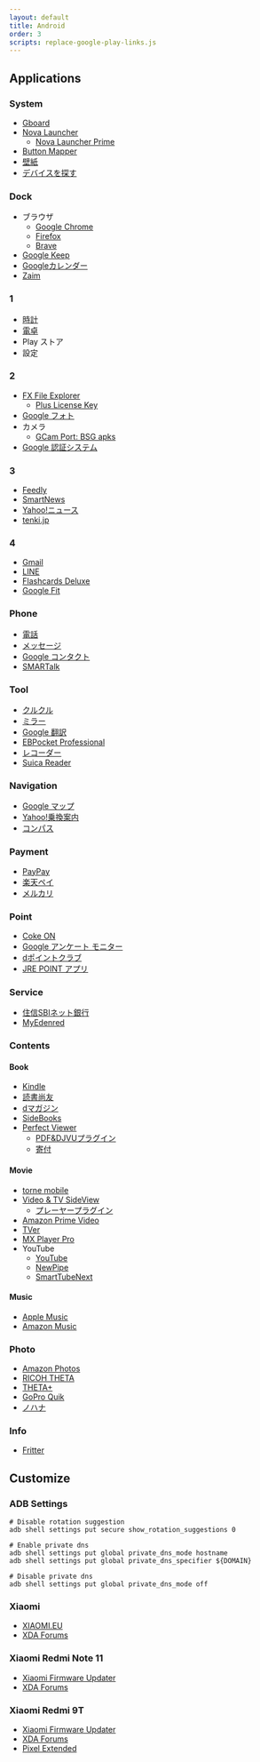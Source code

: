 ```yaml
---
layout: default
title: Android
order: 3
scripts: replace-google-play-links.js
---
```

## Applications

### System

- [Gboard](https://play.google.com/store/apps/details?id=com.google.android.inputmethod.latin)
- [Nova Launcher](https://play.google.com/store/apps/details?id=com.teslacoilsw.launcher)
  - [Nova Launcher Prime](https://play.google.com/store/apps/details?id=com.teslacoilsw.launcher.prime)
- [Button Mapper](https://play.google.com/store/apps/details?id=flar2.homebutton)
- [壁紙](https://play.google.com/store/apps/details?id=com.google.android.apps.wallpaper)
- [デバイスを探す](https://play.google.com/store/apps/details?id=com.google.android.apps.adm)

### Dock

- ブラウザ
  - [Google Chrome](https://play.google.com/store/apps/details?id=com.android.chrome)
  - [Firefox](https://play.google.com/store/apps/details?id=org.mozilla.firefox)
  - [Brave](https://play.google.com/store/apps/details?id=com.brave.browser)
- [Google Keep](https://play.google.com/store/apps/details?id=com.google.android.keep)
- [Googleカレンダー](https://play.google.com/store/apps/details?id=com.google.android.calendar)
- [Zaim](https://play.google.com/store/apps/details?id=net.zaim.android)

### 1

- [時計](https://play.google.com/store/apps/details?id=com.google.android.deskclock)
- [電卓](https://play.google.com/store/apps/details?id=com.google.android.calculator)
- Play ストア
- 設定

### 2

- [FX File Explorer](https://play.google.com/store/apps/details?id=nextapp.fx)
  - [Plus License Key](https://play.google.com/store/apps/details?id=nextapp.fx.rk)
- [Google フォト](https://play.google.com/store/apps/details?id=com.google.android.apps.photos)
- カメラ
  - [GCam Port: BSG apks](https://www.celsoazevedo.com/files/android/google-camera/dev-bsg/)
- [Google 認証システム](https://play.google.com/store/apps/details?id=com.google.android.apps.authenticator2)

### 3

- [Feedly](https://play.google.com/store/apps/details?id=com.devhd.feedly)
- [SmartNews](https://play.google.com/store/apps/details?id=jp.gocro.smartnews.android)
- [Yahoo!ニュース](https://play.google.com/store/apps/details?id=jp.co.yahoo.android.news)
- [tenki.jp](https://play.google.com/store/apps/details?id=jwa.or.jp.tenkijp3)

### 4

- [Gmail](https://play.google.com/store/apps/details?id=com.google.android.gm)
- [LINE](https://play.google.com/store/apps/details?id=jp.naver.line.android)
- [Flashcards Deluxe](https://play.google.com/store/apps/details?id=com.orangeorapple.flashcards)
- [Google Fit](https://play.google.com/store/apps/details?id=com.google.android.apps.fitness)

### Phone

- [電話](https://play.google.com/store/apps/details?id=com.google.android.dialer)
- [メッセージ](https://play.google.com/store/apps/details?id=com.google.android.apps.messaging)
- [Google コンタクト](https://play.google.com/store/apps/details?id=com.google.android.contacts)
- [SMARTalk](https://play.google.com/store/apps/details?id=jp.co.fusioncom.smartalk.android)

### Tool

- [クルクル](https://play.google.com/store/apps/details?id=com.arara.q)
- [ミラー](https://play.google.com/store/apps/details?id=com.darjjeelling.app.mirror)
- [Google 翻訳](https://play.google.com/store/apps/details?id=com.google.android.apps.translate)
- [EBPocket Professional](https://play.google.com/store/apps/details?id=info.ebstudio.ebpocket)
- [レコーダー](https://play.google.com/store/apps/details?id=com.google.android.apps.recorder)
- [Suica Reader](https://play.google.com/store/apps/details?id=yanzm.products.suicareader)

### Navigation

- [Google マップ](https://play.google.com/store/apps/details?id=com.google.android.apps.maps)
- [Yahoo!乗換案内](https://play.google.com/store/apps/details?id=jp.co.yahoo.android.apps.transit)
- [コンパス](https://play.google.com/store/apps/details?id=apps.r.compass)

### Payment

- [PayPay](https://play.google.com/store/apps/details?id=jp.ne.paypay.android.app)
- [楽天ペイ](https://play.google.com/store/apps/details?id=jp.co.rakuten.pay)
- [メルカリ](https://play.google.com/store/apps/details?id=com.kouzoh.mercari)

### Point

- [Coke ON](https://play.google.com/store/apps/details?id=com.coke.cokeon)
- [Google アンケート モニター](https://play.google.com/store/apps/details?id=com.google.android.apps.paidtasks)
- [dポイントクラブ](https://play.google.com/store/apps/details?id=com.nttdocomo.android.dpoint)
- [JRE POINT アプリ](https://play.google.com/store/apps/details?id=jp.co.jreast.jrepoint)

### Service

- [住信SBIネット銀行](https://play.google.com/store/apps/details?id=jp.co.netbk)
- [MyEdenred](https://play.google.com/store/apps/details?id=com.edenred.eq.myedenred)

### Contents

#### Book

- [Kindle](https://play.google.com/store/apps/details?id=com.amazon.kindle)
- [読書尚友](https://play.google.com/store/apps/details?id=info.ebstudio.bookviewer.pro)
- [dマガジン](https://play.google.com/store/apps/details?id=com.nttdocomo.dmagazine)
- [SideBooks](https://play.google.com/store/apps/details?id=jp.co.tokyo_ip.SideBooks)
- [Perfect Viewer](https://play.google.com/store/apps/details?id=com.rookiestudio.perfectviewer)
  - [PDF&DJVUプラグイン](https://play.google.com/store/apps/details?id=com.rookiestudio.perfectviewer.pdfplugin)
  - [寄付](https://play.google.com/store/apps/details?id=com.rookiestudio.perfectviewer.donate)

#### Movie

- [torne mobile](https://play.google.com/store/apps/details?id=com.playstation.tornemobile)
- [Video & TV SideView](https://play.google.com/store/apps/details?id=com.sony.tvsideview.phone)
  - [プレーヤープラグイン](https://play.google.com/store/apps/details?id=com.sony.tvsideview.dtcpplayer)
- [Amazon Prime Video](https://play.google.com/store/apps/details?id=com.amazon.avod.thirdpartyclient)
- [TVer](https://play.google.com/store/apps/details?id=jp.hamitv.hamiand1)
- [MX Player Pro](https://play.google.com/store/apps/details?id=com.mxtech.videoplayer.pro)
- YouTube
  - [YouTube](https://play.google.com/store/apps/details?id=com.google.android.youtube)
  - [NewPipe](https://newpipe.net/)
  - [SmartTubeNext](https://smartyoutubetv.github.io/)

#### Music

- [Apple Music](https://play.google.com/store/apps/details?id=com.apple.android.music)
- [Amazon Music](https://play.google.com/store/apps/details?id=com.amazon.mp3)

### Photo

- [Amazon Photos](https://play.google.com/store/apps/details?id=com.amazon.clouddrive.photos)
- [RICOH THETA](https://play.google.com/store/apps/details?id=com.theta360)
- [THETA+](https://play.google.com/store/apps/details?id=com.thetaplus)
- [GoPro Quik](https://play.google.com/store/apps/details?id=com.gopro.smarty)
- [ノハナ](https://play.google.com/store/apps/details?id=jp.co.nohana)

### Info

- [Fritter](https://play.google.com/store/apps/details?id=com.jonjomckay.fritter)

## Customize

### ADB Settings

```console
# Disable rotation suggestion
adb shell settings put secure show_rotation_suggestions 0

# Enable private dns
adb shell settings put global private_dns_mode hostname
adb shell settings put global private_dns_specifier ${DOMAIN}

# Disable private dns
adb shell settings put global private_dns_mode off
```

### Xiaomi

- [XIAOMI.EU](https://xiaomi.eu/community/forums/miui-rom-releases.103/)
- [XDA Forums](https://forum.xda-developers.com/c/xiaomi.12005/)

### Xiaomi Redmi Note 11

- [Xiaomi Firmware Updater](https://xiaomifirmwareupdater.com/firmware/spes/)
- [XDA Forums](https://forum.xda-developers.com/f/redmi-note-11-spes-spesn.12617/)

### Xiaomi Redmi 9T

- [Xiaomi Firmware Updater](https://xiaomifirmwareupdater.com/firmware/lime/)
- [XDA Forums](https://forum.xda-developers.com/f/poco-m3-roms-kernels-recoveries-other-develop.11969/)
- [Pixel Extended](https://forum.xda-developers.com/t/rom-official-a12-pixel-extended-4-1-for-poco-m3-redmi-9t-redmi-9-power-redmi-note-9-4g-juice.4393915/)
